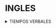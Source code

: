 # INGLES
<details>
<summary>TIEMPOS VERBALES</summary>

 <details>
<summary>PRESENTE</summary>

  - PRESENTE SIMPLE
  - PRESENTE CONTINUO
  - PRESENTE PERFECTO SIMPLE
  - PRESENTE PERFECTO CONTINUO

  
 </details>
---
  <details>
<summary>PASADO</summary>
  
 </details>
---
  <details>
<summary>FUTURO</summary>
  
 </details>
 ---
 
</details>
